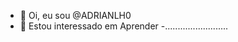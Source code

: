 - 👋 Oi, eu sou @ADRIANLH0
- 👀 Estou interessado em Aprender 
-.........................



<!---
ADRIANLH0/ADRIANLH0 is a ✨ special ✨ repository because its `README.md` (this file) appears on your GitHub profile.
You can click the Preview link to take a look at your changes.
--->
